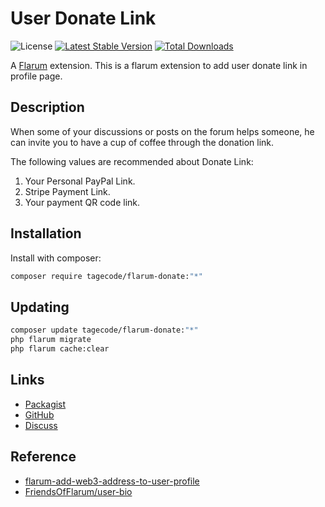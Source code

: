 # User Donate Link

![License](https://img.shields.io/badge/license-MIT-blue.svg) [![Latest Stable Version](https://img.shields.io/packagist/v/tagecode/flarum-donate.svg)](https://packagist.org/packages/tagecode/flarum-donate) [![Total Downloads](https://img.shields.io/packagist/dt/tagecode/flarum-donate.svg)](https://packagist.org/packages/tagecode/flarum-donate)

A [Flarum](http://flarum.org) extension. This is a flarum extension to add user donate link in profile page.

## Description

When some of your discussions or posts on the forum helps someone,
he can invite you to have a cup of coffee through the donation link.

The following values are recommended about Donate Link:
1. Your Personal PayPal Link.
2. Stripe Payment Link.
3. Your payment QR code link.

## Installation

Install with composer:

```sh
composer require tagecode/flarum-donate:"*"
```

## Updating

```sh
composer update tagecode/flarum-donate:"*"
php flarum migrate
php flarum cache:clear
```

## Links

- [Packagist](https://packagist.org/packages/tagecode/flarum-donate)
- [GitHub](https://github.com/tagecode/flarum-donate)
- [Discuss](https://discuss.flarum.org)

## Reference

- [flarum-add-web3-address-to-user-profile](https://www.sitepoint.com/flarum-add-web3-address-to-user-profile/)
- [FriendsOfFlarum/user-bio](https://github.com/FriendsOfFlarum/user-bio)
